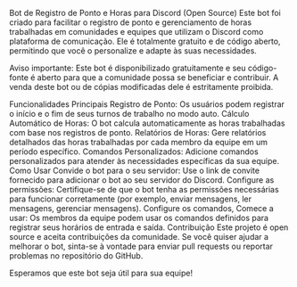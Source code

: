 
Bot de Registro de Ponto e Horas para Discord (Open Source)
Este bot foi criado para facilitar o registro de ponto e gerenciamento de horas trabalhadas em comunidades e equipes que utilizam o Discord como plataforma de comunicação. Ele é totalmente gratuito e de código aberto, permitindo que você o personalize e adapte às suas necessidades.

Aviso importante: Este bot é disponibilizado gratuitamente e seu código-fonte é aberto para que a comunidade possa se beneficiar e contribuir. A venda deste bot ou de cópias modificadas dele é estritamente proibida.

Funcionalidades Principais
Registro de Ponto: Os usuários podem registrar o início e o fim de seus turnos de trabalho no modo auto.
Cálculo Automático de Horas: O bot calcula automaticamente as horas trabalhadas com base nos registros de ponto.
Relatórios de Horas: Gere relatórios detalhados das horas trabalhadas por cada membro da equipe em um período específico.
Comandos Personalizados: Adicione comandos personalizados para atender às necessidades específicas da sua equipe.
Como Usar
Convide o bot para o seu servidor: Use o link de convite fornecido para adicionar o bot ao seu servidor do Discord.
Configure as permissões: Certifique-se de que o bot tenha as permissões necessárias para funcionar corretamente (por exemplo, enviar mensagens, ler mensagens, gerenciar mensagens).
Configure os comandos,
Comece a usar: Os membros da equipe podem usar os comandos definidos para registrar seus horários de entrada e saída.
Contribuição
Este projeto é open source e aceita contribuições da comunidade. Se você quiser ajudar a melhorar o bot, sinta-se à vontade para enviar pull requests ou reportar problemas no repositório do GitHub.

Esperamos que este bot seja útil para sua equipe!
